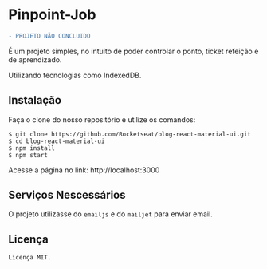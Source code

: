 # Pinpoint-Job

```diff
- PROJETO NÃO CONCLUIDO
```

É um projeto simples, no intuito de poder controlar o ponto, ticket refeição e de aprendizado.

Utilizando tecnologias como IndexedDB.

## Instalação

Faça o clone do nosso repositório e utilize os comandos:

```
$ git clone https://github.com/Rocketseat/blog-react-material-ui.git
$ cd blog-react-material-ui
$ npm install
$ npm start
```

Acesse a página no link: http://localhost:3000

## Serviços Nescessários

O projeto utilizasse do `emailjs` e do `mailjet` para enviar email.

## Licença
`Licença MIT.`
